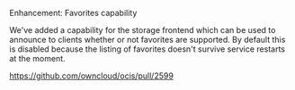 Enhancement: Favorites capability

We've added a capability for the storage frontend which can be used to announce to clients whether or not favorites are supported. By default this is disabled because the listing of favorites doesn't survive service restarts at the moment.

https://github.com/owncloud/ocis/pull/2599

